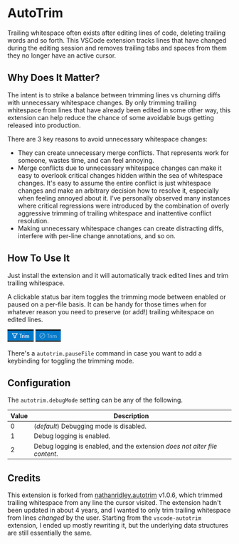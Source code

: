 # AutoTrim

Trailing whitespace often exists after editing lines of code, deleting trailing words and so forth.  This VSCode extension tracks lines that have changed during the editing session and removes trailing tabs and spaces from them they no longer have an active cursor.

## Why Does It Matter?

The intent is to strike a balance between trimming lines vs churning diffs with unnecessary whitespace changes.  By only trimming trailing whitespace from lines that have already been edited in some other way, this extension can help reduce the chance of some avoidable bugs getting released into production.

There are 3 key reasons to avoid unnecessary whitespace changes:
- They can create unnecessary merge conflicts.  That represents work for someone, wastes time, and can feel annoying.
- Merge conflicts due to unnecessary whitespace changes can make it easy to overlook critical changes hidden within the sea of whitespace changes.  It's easy to assume the entire conflict is just whitespace changes and make an arbitrary decision how to resolve it, especially when feeling annoyed about it.  I've personally observed many instances where critical regressions were introduced by the combination of overly aggressive trimming of trailing whitespace and inattentive conflict resolution.
- Making unnecessary whitespace changes can create distracting diffs, interfere with per-line change annotations, and so on.

## How To Use It

Just install the extension and it will automatically track edited lines and trim trailing whitespace.

A clickable status bar item toggles the trimming mode between enabled or paused on a per-file basis.  It can be handy for those times when for whatever reason you need to preserve (or add!) trailing whitespace on edited lines.

![Trim enabled in status bar](images/Trim.png) ![Trim paused in status bar](images/Paused.png)

There's a `autotrim.pauseFile` command in case you want to add a keybinding for toggling the trimming mode.

## Configuration

The `autotrim.debugMode` setting can be any of the following.

|Value |Description |
|---|---|
|0 | (_default_) Debugging mode is disabled. |
|1 | Debug logging is enabled. |
|2 | Debug logging is enabled, and the extension _does not alter file content_. |

## Credits

This extension is forked from [nathanridley.autotrim](https://github.com/axefrog/vscode-autotrim) v1.0.6, which trimmed trailing whitespace from any line the cursor visited.  The extension hadn't been updated in about 4 years, and I wanted to only trim trailing whitespace from lines _changed_ by the user.  Starting from the `vscode-autotrim` extension, I ended up mostly rewriting it, but the underlying data structures are still essentially the same.
